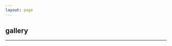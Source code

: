 ```yaml
---
layout: page
---
```

<h2><b>gallery</b></h2>


-------------------------------------------------------------------------------------------------------------------  





